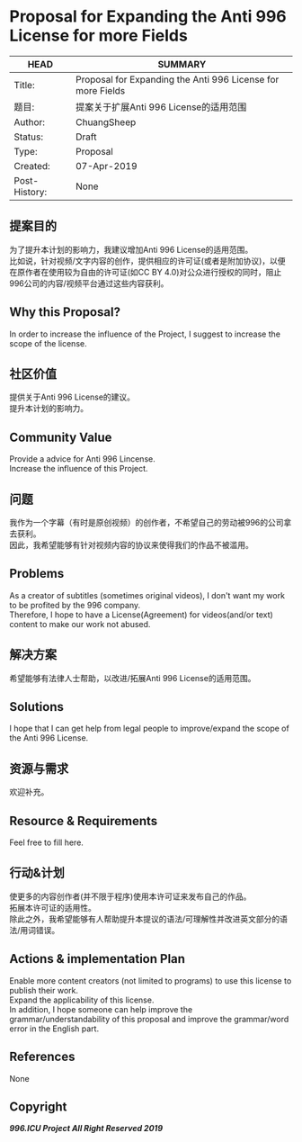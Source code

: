 # Proposal for Expanding the Anti 996 License for more Fields

HEAD | SUMMARY
-----|--------
Title:| Proposal for Expanding the Anti 996 License for more Fields
题目: | 提案关于扩展Anti 996 License的适用范围
Author:| ChuangSheep
Status:| Draft
Type:| Proposal
Created:| 07-Apr-2019
Post-History:| None

## 提案目的

为了提升本计划的影响力，我建议增加Anti 996 License的适用范围。<br>
比如说，针对视频/文字内容的创作，提供相应的许可证(或者是附加协议)，以便在原作者在使用较为自由的许可证(如CC BY 4.0)对公众进行授权的同时，阻止996公司的内容/视频平台通过这些内容获利。

## Why this Proposal?

In order to increase the influence of the Project, I suggest to increase the scope of the license. <br>

## 社区价值

提供关于Anti 996 License的建议。<br>
提升本计划的影响力。

## Community Value

Provide a advice for Anti 996 Lincense. <br>
Increase the influence of this Project. 

## 问题

我作为一个字幕（有时是原创视频）的创作者，不希望自己的劳动被996的公司拿去获利。<br>
因此，我希望能够有针对视频内容的协议来使得我们的作品不被滥用。

## Problems

As a creator of subtitles (sometimes original videos), I don't want my work to be profited by the 996 company.<br>
Therefore, I hope to have a License(Agreement) for videos(and/or text) content to make our work not abused.

## 解决方案

希望能够有法律人士帮助，以改进/拓展Anti 996 License的适用范围。

## Solutions

I hope that I can get help from legal people to improve/expand the scope of the Anti 996 License.

## 资源与需求

欢迎补充。

## Resource & Requirements

Feel free to fill here.

## 行动&计划

使更多的内容创作者(并不限于程序)使用本许可证来发布自己的作品。<br>
拓展本许可证的适用性。<br>
除此之外，我希望能够有人帮助提升本提议的语法/可理解性并改进英文部分的语法/用词错误。

## Actions & implementation Plan

Enable more content creators (not limited to programs) to use this license to publish their work.<br>
Expand the applicability of this license.<br>
In addition, I hope someone can help improve the grammar/understandability of this proposal and improve the grammar/word error in the English part.

## References
None

## Copyright

***996.ICU Project All Right Reserved 2019***
